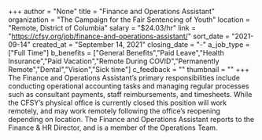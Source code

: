 +++
author = "None"
title = "Finance and Operations Assistant"
organization = "The Campaign for the Fair Sentencing of Youth"
location = "Remote, District of Columbia"
salary = "$24.03/hr"
link = "https://cfsy.org/job/finance-and-operations-assistant/"
sort_date = "2021-09-14"
created_at = "September 14, 2021"
closing_date = "-"
a_job_type = ["Full Time"]
b_benefits = ["General Benefits","Paid Leave","Health Insurance","Paid Vacation","Remote During COVID","Permanently Remote","Dental","Vision","Sick time"]
c_feedback = ""
thumbnail = ""
+++
The Finance and Operations Assistant’s primary responsibilities include conducting operational accounting tasks and managing regular processes such as consultant payments, staff reimbursements, and timesheets. While the CFSY’s physical office is currently closed this position will work remotely, and may work remotely following the office’s reopening depending on location. The Finance and Operations Assistant reports to the Finance & HR Director, and is a member of the Operations Team.